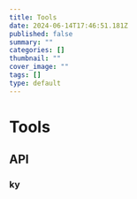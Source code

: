 ```yaml
---
title: Tools
date: 2024-06-14T17:46:51.181Z
published: false
summary: ""
categories: []
thumbnail: ""
cover_image: ""
tags: []
type: default
---
```


# Tools

## API

### ky
